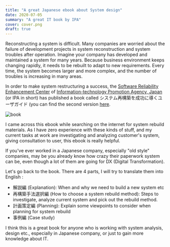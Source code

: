 ```yaml
---
title: "A great Japanese ebook about System design"
date: 2020-07-05
summary: "A great IT book by IPA"
cover: cover.png
draft: true
---
```


Reconstructing a system is difficult. Many companies are worried about the failure of development projects in system reconstruction and system troubles after operation. Imagine your company has developed and maintained a system for many years. Because business environment keeps changing rapidly, it needs to be rebuilt to adapt to new requirements. Every time, the system becomes larger and more complex, and the number of troubles is increasing in many areas.


In order to make system restructuring a success, the [Software Reliability Enhancement Center](https://www.ipa.go.jp/sec/about/info.html) of [Information-technology Promotion Agency, Japan](https://ja.wikipedia.org/wiki/%E6%83%85%E5%A0%B1%E5%87%A6%E7%90%86%E6%8E%A8%E9%80%B2%E6%A9%9F%E6%A7%8B) (or IPA in short) has published a book called システム再構築を成功に導くユーザガイド (you can find the second version [here](https://www.ipa.go.jp/sec/publish/tn16-009.html).


![book](book_cover.png)

I came across this ebook while searching on the internet for system rebuild materials. As I have zero experience with these kinds of stuff, and my current tasks at work are investigating and analyzing customer's system, giving consultation to user, this ebook is really helpful.


If you've ever worked in a Japanese company, especially "old style" companies, may be you already know how crazy their paperwork system can be, even though a lot of them are going for DX (Digital Transformation).


Let's go back to the book. There are 4 parts, I will try to translate them into English :
* 解説編 (Explanation): When and why we need to build a new system etc
* 再構築手法選択編 (How to choose a system rebuild method): Steps to investigate, analyze current system and pick out the rebuild method.
* 計画策定編 (Planning): Explain some viewpoints to consider when planning for system rebuild
* 事例編 (Case study)

I think this is a great book for anyone who is working with system analysis, design etc., especially in Japanese company, or just to gain more knowledge about IT.